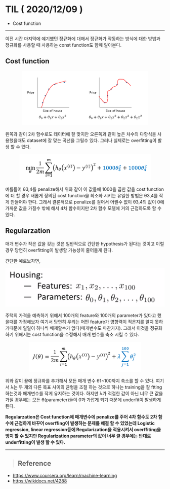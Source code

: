 # TIL ( 2020/12/09 )

- Cost function

---

이전 시간 마지막에 얘기했던 정규화에 대해서 정규화가 작동하는 방식에 대한 방법과 정규화를 사용할 때 사용하는 const function도 함께 알아본다.

  

## Cost function

<p align="center"><img src="../image/Machine/12.09/001.PNG" style="zoom:50%;"/></p>

왼쪽과 같이 2차 함수로도 데이터에 잘 맞지만 오른쪽과 같이 높은 차수의 다항식을 사용했을때도 dataset에 잘 맞는 곡선을 그릴수 있다.  그러나 실제로는 overfitting이 발생 할 수 있다.

<p align="center"><img src="../image/Machine/12.09/002.PNG" style="zoom:100%;"/></p>

예를들어 &theta;3,4를 penalize해서 위와 같이 이 값들에 1000을 곱한 값을 cost function에 더 할 경우 새롭게 정의된 cost function을 최소화 시키는 유일한 방법은 &theta;3,4를 작게 만들어야 한다. 그래서 결론적으로 penalize를 걸어서 어쩔수 없이 &theta;3,4의 값이 0에 가까운 값을 가질수 밖에 해서 4차 함수이지만 2차 함수 모델에 거의 근접하도록 할 수 있다.

  

## Regularzation

매개 변수가 작은 값을 갖는 것은 일반적으로 간단한 hypothesis가 된다는 것이고 이럴경우 당연히 overfitting이 발생할 가능성이 줄어들게 된다. 

간단한 예로보자면, 

<p align="center"><img src="../image/Machine/12.09/003.PNG" style="zoom:50%;"/></p>

주택의 가격을 예측하기 위해서 100개의 feature와 100개의 parameter가 있다고 했을때를 가정해보자 여기서 당연히 우리는 어떤 feature가 영향력이 적은지를 알지 못하기때문에 일일이 하나씩 배제할수가 없다(매개변수도 마찬가지). 그래서 이것을 정규화 하기 위해서는 cost function을 수정해서 매개 변수를 축소 시킬 수 있다.

<p align="center"><img src="../image/Machine/12.09/004.PNG" style="zoom:100%;"/></p>

위와 같이 끝에 정규화를 추가해서 모든 매개 변수 &theta;1~100까지 축소를 할 수 있다. 여기서 &lambda;는 두 개의 다른 목표 사이의 균형을 조절 하는 것으로 하나는 training을 잘 ftting하는것과 매개변수를 작게 유지하는 것이다. 하지만 &lambda;가 적절한 값이 아닌 너무 큰 값을 가질 경우에는 모든 &theta;(parameter)들이 0과 가깝게 되기 때문에 underfit이 발생하게 된다.

  

**Regularzation은 Cost function에 매개변수에 penalize를 주어 4차 함수도 2차 함수에 근접하게 바꾸어 overffing이 발생하는 문제를 해결 할 수 있었는데 Logistic regression, linear regression등에 Regularization을 적용시켜서 overffiting을 방지 할 수 있지만 Regularization parameter의 값이 너무 클 경우에는 반대로 underfitting이 발생 할 수 있다.**

  

****

>## Reference

- https://www.coursera.org/learn/machine-learning
- https://wikidocs.net/4288

